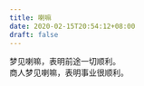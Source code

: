 ```yaml
---
title: 喇嘛
date: 2020-02-15T20:54:12+08:00
draft: false
---
```


梦见喇嘛，表明前途一切顺利。<br>
商人梦见喇嘛，表明事业很顺利。<br>
